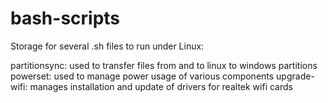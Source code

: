 # bash-scripts
Storage for several .sh files to run under Linux:

partitionsync: used to transfer files from and to linux to windows partitions
powerset: used to manage power usage of various components
upgrade-wifi: manages installation and update of drivers for realtek wifi cards


